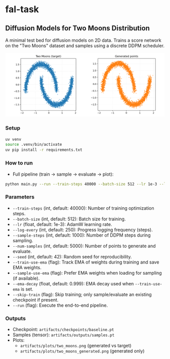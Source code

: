 # fal-task

## Diffusion Models for Two Moons Distribution

A minimal test bed for diffusion models on 2D data. Trains a score network on the "Two Moons" dataset and samples using a discrete DDPM scheduler.

![Two Moons (target vs generated)](artifacts/plots/two_moons_final.png)

### Setup

```bash
uv venv
source .venv/bin/activate
uv pip install -r requirements.txt
```

### How to run

- Full pipeline (train → sample → evaluate → plot):
```bash
python main.py --run --train-steps 40000 --batch-size 512 --lr 1e-3 --log-every 500 --sample-steps 1000 --num-samples 5000 --seed 42 --train-use-ema --sample-use-ema
```

### Parameters

- `--train-steps` (int, default: 40000): Number of training optimization steps.
- `--batch-size` (int, default: 512): Batch size for training.
- `--lr` (float, default: 1e-3): AdamW learning rate.
- `--log-every` (int, default: 250): Progress logging frequency (steps).
- `--sample-steps` (int, default: 1000): Number of DDPM steps during sampling.
- `--num-samples` (int, default: 5000): Number of points to generate and evaluate.
- `--seed` (int, default: 42): Random seed for reproducibility.
- `--train-use-ema` (flag): Track EMA of weights during training and save EMA weights.
- `--sample-use-ema` (flag): Prefer EMA weights when loading for sampling (if available).
- `--ema-decay` (float, default: 0.999): EMA decay used when `--train-use-ema` is set.
- `--skip-train` (flag): Skip training; only sample/evaluate an existing checkpoint if present.
- `--run` (flag): Execute the end-to-end pipeline.

### Outputs
 
- Checkpoint: `artifacts/checkpoints/baseline.pt`
- Samples (tensor): `artifacts/outputs/samples.pt`
- Plots:
  - `artifacts/plots/two_moons.png` (generated vs target)
  - `artifacts/plots/two_moons_generated.png` (generated only)